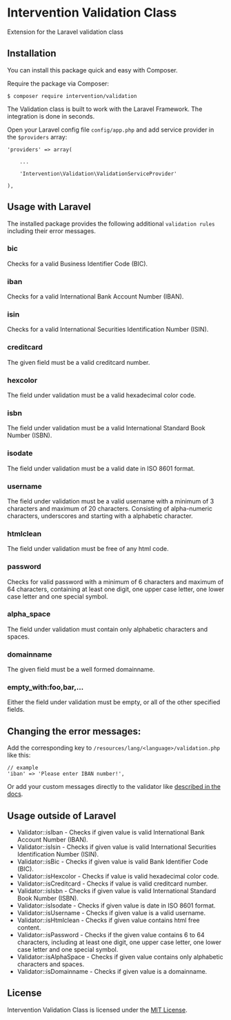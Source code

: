 # Intervention Validation Class

Extension for the Laravel validation class

## Installation

You can install this package quick and easy with Composer.

Require the package via Composer:

    $ composer require intervention/validation

The Validation class is built to work with the Laravel Framework. The integration is done in seconds.

Open your Laravel config file `config/app.php` and add service provider in the `$providers` array:
    
    'providers' => array(

        ...

        'Intervention\Validation\ValidationServiceProvider'

    ),
  

## Usage with Laravel

The installed package provides the following additional `validation rules` including their error messages.

### bic

Checks for a valid Business Identifier Code (BIC).

### iban

Checks for a valid International Bank Account Number (IBAN).

### isin

Checks for a valid International Securities Identification Number (ISIN).

### creditcard

The given field must be a valid creditcard number.

### hexcolor

The field under validation must be a valid hexadecimal color code.

### isbn

The field under validation must be a valid International Standard Book Number (ISBN).

### isodate

The field under validation must be a valid date in ISO 8601 format.

### username

The field under validation must be a valid username with a minimum of 3 characters and maximum of 20 characters. Consisting of alpha-numeric characters, underscores and starting with a alphabetic character. 

### htmlclean

The field under validation must be free of any html code.

### password

Checks for valid password with a minimum of 6 characters and maximum of 64 characters, containing at least one digit, one upper case letter, one lower case letter and one special symbol.

### alpha_space

The field under validation must contain only alphabetic characters and spaces.

### domainname

The given field must be a well formed domainname.

### empty_with:foo,bar,...

Either the field under validation must be empty, or all of the other specified fields.

## Changing the error messages:

Add the corresponding key to `/resources/lang/<language>/validation.php` like this:

```
// example
'iban' => 'Please enter IBAN number!',
```

Or add your custom messages directly to the validator like [described in the docs](http://laravel.com/docs/5.1/validation#custom-error-messages).

## Usage outside of Laravel

* Validator::isIban - Checks if given value is valid International Bank Account Number (IBAN).
* Validator::isIsin - Checks if given value is valid International Securities Identification Number (ISIN).
* Validator::isBic - Checks if given value is valid Bank Identifier Code (BIC).
* Validator::isHexcolor - Checks if value is valid hexadecimal color code.
* Validator::isCreditcard - Checks if value is valid creditcard number.
* Validator::isIsbn - Checks if given value is valid International Standard Book Number (ISBN).
* Validator::isIsodate - Checks if given value is date in ISO 8601 format.
* Validator::isUsername - Checks if given value is a valid username.
* Validator::isHtmlclean - Checks if given value contains html free content.
* Validator::isPassword - Checks if the given value contains 6 to 64 characters, including at least one digit, one upper case letter, one lower case letter and one special symbol.
* Validator::isAlphaSpace - Checks if given value contains only alphabetic characters and spaces.
* Validator::isDomainname - Checks if given value is a domainname.

## License

Intervention Validation Class is licensed under the [MIT License](http://opensource.org/licenses/MIT).
